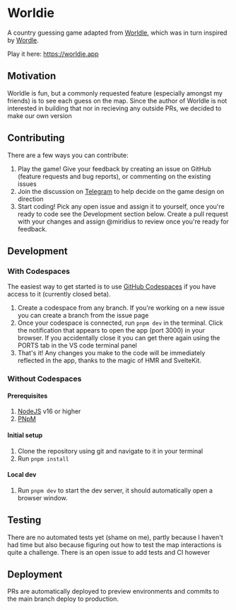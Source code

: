 # Worldie

A country guessing game adapted from [Worldle](https://worldle.teuteuf.fr/), which was in turn inspired by [Wordle](https://www.nytimes.com/games/wordle/index.html).

Play it here: https://worldie.app

## Motivation

Worldle is fun, but a commonly requested feature (especially amongst my friends) is to see each guess on the map. Since the author of Worldle is not interested in building that nor in recieving any outside PRs, we decided to make our own version

## Contributing

There are a few ways you can contribute:

1. Play the game! Give your feedback by creating an issue on GitHub (feature requests and bug reports), or commenting on the existing issues
1. Join the discussion on [Telegram](https://t.me/+_YvCH-33niI3OWUy) to help decide on the game design on direction
1. Start coding! Pick any open issue and assign it to yourself, once you're ready to code see the Development section below. Create a pull request with your changes and assign @miridius to review once you're ready for feedback.

## Development

### With Codespaces

The easiest way to get started is to use [GitHub Codespaces](https://github.com/features/codespaces) if you have access to it (currently closed beta).

1. Create a codespace from any branch. If you're working on a new issue you can create a branch from the issue page
1. Once your codespace is connected, run `pnpm dev` in the terminal. Click the notification that appears to open the app (port 3000) in your browser. If you accidentally close it you can get there again using the PORTS tab in the VS code terminal panel
1. That's it! Any changes you make to the code will be immediately reflected in the app, thanks to the magic of HMR and SvelteKit.

### Without Codespaces

#### Prerequisites

1. [NodeJS](https://nodejs.org) v16 or higher
1. [PNpM](https://pnpm.io/)

#### Initial setup

1. Clone the repository using git and navigate to it in your terminal
1. Run `pnpm install`

#### Local dev

1. Run `pnpm dev` to start the dev server, it should automatically open a browser window.

## Testing

There are no automated tests yet (shame on me), partly because I haven't had time but also because figuring out how to test the map interactions is quite a challenge. There is an open issue to add tests and CI however

## Deployment

PRs are automatically deployed to preview environments and commits to the main branch deploy to production.
